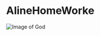 # AlineHomeWorke

![Image of God](https://upload.wikimedia.org/wikipedia/commons/thumb/8/8b/J-Hope_for_Dispatch_%22Boy_With_Luv%22_MV_behind_the_scene_shooting%2C_15_March_2019_05_%28cropped%29.jpg/330px-J-Hope_for_Dispatch_%22Boy_With_Luv%22_MV_behind_the_scene_shooting%2C_15_March_2019_05_%28cropped%29.jpg)

